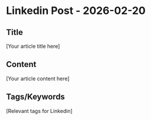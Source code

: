 # Linkedin Post - 2026-02-20

## Title
[Your article title here]

## Content
[Your article content here]

## Tags/Keywords
[Relevant tags for Linkedin]
